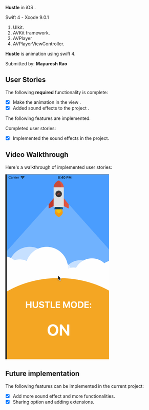 **Hustle** in  iOS .

Swift 4 -
Xcode 9.0.1 
1. UIkit.
2. AVKit framework.
4. AVPlayer
5. AVPlayerViewController.

**Hustle** is  animation using swift 4.

Submitted by: **Mayuresh Rao**


## User Stories

The following **required** functionality is complete:

* [x] Make the animation in the view .
* [x] Added sound effects to the project .

The following features are implemented:

Completed user stories:

* [x] Implemented the sound effects in the project.


## Video Walkthrough 

Here's a walkthrough of implemented user stories:

![](1231.gif) 






## Future implementation

The following features can be implemented in the current project:

* [x] Add more sound effect and more functionalities.
* [x] Sharing option and adding extensions.
